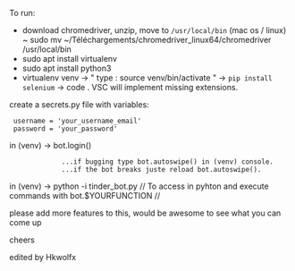 To run:
 - download chromedriver, unzip, move to `/usr/local/bin` (mac os / linux)
  ~ sudo mv ~/Téléchargements/chromedriver_linux64/chromedriver /usr/local/bin
  - sudo apt install virtualenv
  - sudo apt install python3
  - virtualenv venv
     -> " type : source venv/bin/activate "
     -> `pip install selenium`
     -> code .
  VSC will implement missing extensions.    
  

create a secrets.py file with variables:
``` 
 username = 'your_username_email'
 password = 'your_password'
```

in (venv)  -> bot.login()


                 ...if bugging type bot.autoswipe() in (venv) console.
                 ...if the bot breaks juste reload bot.autoswipe().

in (venv) ->  python -i tinder_bot.py  // To access in pyhton and execute commands with bot.$YOURFUNCTION //


please add more features to this, would be awesome to see what you can come up 

cheers

edited by Hkwolfx

